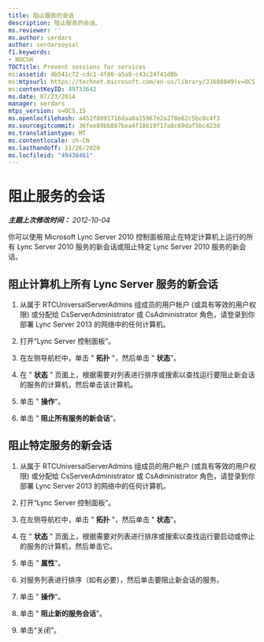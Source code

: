 ```yaml
---
title: 阻止服务的会话
description: 阻止服务的会话。
ms.reviewer: ''
ms.author: serdars
author: serdarsoysal
f1.keywords:
- NOCSH
TOCTitle: Prevent sessions for services
ms:assetid: 4b541c72-cdc1-4f86-a5a8-c43c24f41d8b
ms:mtpsurl: https://technet.microsoft.com/en-us/library/JJ688049(v=OCS.15)
ms:contentKeyID: 49733642
ms.date: 07/23/2014
manager: serdars
mtps_version: v=OCS.15
ms.openlocfilehash: a452f8091716daa0a15967e2a278e82c5bc8c4f3
ms.sourcegitcommit: 36fee89bb887bea4f18b19f17a8c69daf5bc423d
ms.translationtype: MT
ms.contentlocale: zh-CN
ms.lasthandoff: 11/26/2020
ms.locfileid: "49438461"
---
```

# <a name="prevent-sessions-for-services"></a>阻止服务的会话

<div data-xmlns="http://www.w3.org/1999/xhtml">

<div class="topic" data-xmlns="http://www.w3.org/1999/xhtml" data-msxsl="urn:schemas-microsoft-com:xslt" data-cs="https://msdn.microsoft.com/">

<div data-asp="https://msdn2.microsoft.com/asp">



</div>

<div id="mainSection">

<div id="mainBody">

<span> </span>

_**主题上次修改时间：** 2012-10-04_

你可以使用 Microsoft Lync Server 2010 控制面板阻止在特定计算机上运行的所有 Lync Server 2010 服务的新会话或阻止特定 Lync Server 2010 服务的新会话。

<div>

## <a name="to-prevent-new-sessions-for-all-lync-server-services-on-a-computer"></a>阻止计算机上所有 Lync Server 服务的新会话

1.  从属于 RTCUniversalServerAdmins 组成员的用户帐户 (或具有等效的用户权限) 或分配给 CsServerAdministrator 或 CsAdministrator 角色，请登录到你部署 Lync Server 2013 的网络中的任何计算机。

2.  打开“Lync Server 控制面板”。

3.  在左侧导航栏中，单击 " **拓扑** "，然后单击 " **状态**"。

4.  在 " **状态** " 页面上，根据需要对列表进行排序或搜索以查找运行要阻止新会话的服务的计算机，然后单击该计算机。

5.  单击 " **操作**"。

6.  单击 " **阻止所有服务的新会话**"。

</div>

<div>

## <a name="to-prevent-new-sessions-for-a-specific-service"></a>阻止特定服务的新会话

1.  从属于 RTCUniversalServerAdmins 组成员的用户帐户 (或具有等效的用户权限) 或分配给 CsServerAdministrator 或 CsAdministrator 角色，请登录到你部署 Lync Server 2013 的网络中的任何计算机。

2.  打开“Lync Server 控制面板”。

3.  在左侧导航栏中，单击 " **拓扑** "，然后单击 " **状态**"。

4.  在 " **状态** " 页面上，根据需要对列表进行排序或搜索以查找运行要启动或停止的服务的计算机，然后单击它。

5.  单击 " **属性**"。

6.  对服务列表进行排序（如有必要），然后单击要阻止新会话的服务。

7.  单击 " **操作**"。

8.  单击 " **阻止新的服务会话**"。

9.  单击“关闭”。

</div>

</div>

<span> </span>

</div>

</div>

</div>

